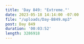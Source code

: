 ```yaml
---
title: 'Day 849: "Extreme."'
date: 2023-05-18 14:14:00 -07:00
file: "/uploads/Day-B849.mp3"
post: Day 849
duration: '00:03:52'
length: 3286918
---
```


